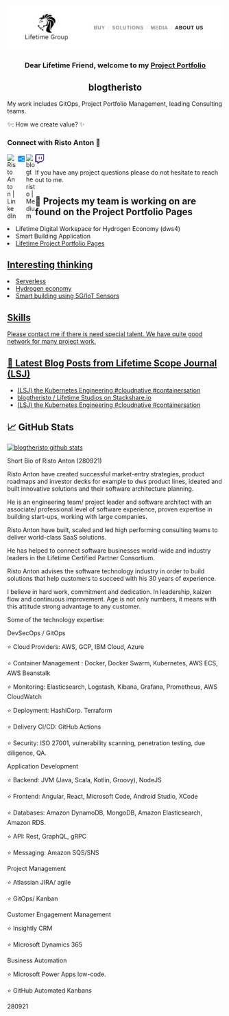 <p align="center">
  <a href="https://lifetime.fi/" target="_blank" rel="noreferrer"><img src="https://github.com/blogtheristo/blogtheristo/blob/main/images/GitHub_kuva1.jpg" alt="my banner"></a>
</p>

<h3 align="center">
Dear Lifetime Friend, welcome to my <a href="https://lifetime.fi/" target="_blank" rel="noreferrer">Project Portfolio</a>
</h3>

<h2 align="center">
blogtheristo 
</h2> 

<p> My work includes GitOps, Project Portfolio Management, leading Consulting teams.</p>
<p> ✨: How we create value? ✨ </p>

### Connect with Risto Anton 🤝

<a href="https://www.linkedin.com/in/ristoanton/"><img align="left" src="https://raw.githubusercontent.com/blogtheristo/blogtheristo/main/images/linkedin.svg" alt="Risto Anton | LinkedIn" width="21px"/></a>
<a href="https://stackshare.io/blogtheristo"><img align="left" src="https://raw.githubusercontent.com/blogtheristo/blogtheristo/main/images/stack.jpg" alt="blogtheristo | StackShare" width="23px"/></a>
<a href="https://blogtheristo.medium.com/"><img align="left" src="https://raw.githubusercontent.com/blogtheristo/blogtheristo/main/images/medium.svg" alt="blogtheristo | Medium" width="21px"/></a>
<a href="https://www.twitch.tv/blogtheristo22"><img align="left" src="https://raw.githubusercontent.com/blogtheristo/blogtheristo/main/images/twitch-logo.png" alt="blogtheristo | Medium" width="21px"/></a>
</br>
</br>
If you have any project questions please do not hesitate to reach out to me.

## 🔭 Projects my team is working on are found on the Project Portfolio Pages

<li> Lifetime Digital Workspace for Hydrogen Economy (dws4) </li>
<li> Smart Building Application </li>
<li> <a href="https://blogtheristo.github.io/portfolio/"> Lifetime Project Portfolio Pages </li>

## Interesting thinking

<li> Serverless </li>
<li> Hydrogen economy </li>
<li> Smart building using 5G/IoT Sensors </li>

## Skills
Please contact me if there is need special talent. We have quite good network for many project work.


## 📝 Latest Blog Posts from Lifetime Scope Journal (LSJ)

- [(LSJ) the Kubernetes Engineering #cloudnative #containersation](https://lifetime.fi/blog/k8ngineering)
- [blogtheristo / Lifetime Studios on Stackshare.io](https://stackshare.io/blogtheristo)
- [(LSJ) the Kubernetes Engineering #cloudnative #containersation](https://lifetime.fi/blog/k8ngineering)


## 📈 GitHub Stats 

[![blogtheristo github stats](https://github-readme-stats.vercel.app/api?username=blogtheristo)](https://github.com/blogtheristo)

Short Bio of Risto Anton (280921)

Risto Anton have created successful market-entry strategies, product roadmaps and investor decks for example to dws product lines,  ideated and built innovative solutions and their software architecture planning. 

He is an engineering team/ project leader and software architect with an associate/ professional level of software experience, proven expertise in building start-ups, working with large companies.

Risto Anton have built, scaled and led high performing consulting teams to deliver world-class SaaS solutions. 

He has helped to connect software businesses world-wide and industry leaders in the Lifetime Certified Partner Consortium.

Risto Anton advises the software technology industry  in order to build solutions that help customers to succeed with his 30 years of experience.

I believe in hard work, commitment and dedication. In leadership, kaizen flow and continuous improvement. Age is not only numbers, it means with this attitude strong advantage to any customer.
<p></p>
<p></p>
Some of the technology expertise:
<p></p>
<p> DevSecOps / GitOps </p>
<p>⭐ Cloud Providers: AWS, GCP, IBM Cloud, Azure</p>
<p>⭐ Container Management : Docker, Docker Swarm, Kubernetes, AWS ECS, AWS Beanstalk </p>
<p>⭐ Monitoring: Elasticsearch, Logstash, Kibana, Grafana, Prometheus, AWS CloudWatch</p>
<p>⭐ Deployment: HashiCorp. Terraform</p>
<p>⭐ Delivery CI/CD: GitHub Actions</p>
<p>⭐ Security: ISO 27001, vulnerability scanning, penetration testing, due diligence, QA.</p>
<p></p>
<p>Application Development</p>
<p>⭐ Backend: JVM (Java, Scala, Kotlin, Groovy), NodeJS</p>
<p>⭐ Frontend: Angular, React, Microsoft Code, Android Studio, XCode</p>
<p>⭐ Databases: Amazon DynamoDB, MongoDB, Amazon Elasticsearch, Amazon RDS.</p>
<p>⭐ API: Rest, GraphQL, gRPC</p>
<p>⭐ Messaging: Amazon SQS/SNS</p>
<p></p>
<p>Project Management</p>
<p> ⭐ Atlassian JIRA/ agile  </p>
<p>⭐ GitOps/ Kanban</p>
<p></p>
<p>Customer Engagement Management</p>
 <p>⭐ Insightly CRM</p>
 <p>⭐ Microsoft Dynamics 365</p>
<p></p>
<p>Business Automation</p>
<p> ⭐ Microsoft Power Apps low-code.</p>
<p> ⭐ GitHub Automated Kanbans</p>
<p>280921</p>
